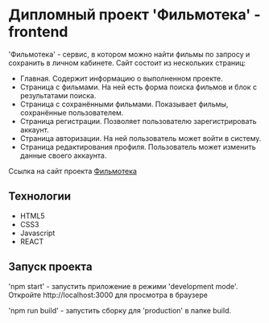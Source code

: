 # Дипломный проект 'Фильмотека' - frontend

'Фильмотека' - сервис, в котором можно найти фильмы по запросу и сохранить в личном кабинете.
Сайт состоит из нескольких страниц:
* Главная. Содержит информацию о выполненном проекте.
* Страница с фильмами. На ней есть форма поиска фильмов и блок с результатами поиска.
* Страница с сохранёнными фильмами. Показывает фильмы, сохранённые пользователем.
* Страница регистрации. Позволяет пользователю зарегистрировать аккаунт.
* Страница авторизации. На ней пользователь может войти в систему.
* Страница редактирования профиля. Пользователь может изменить данные своего аккаунта.

Ссылка на сайт проекта [Фильмотека](http://###.com)

## Технологии
* HTML5
* CSS3
* Javascript
* REACT

## Запуск проекта

'npm start' - запустить приложение в режими 'development mode'. Откройте http://localhost:3000 для просмотра в браузере 

'npm run build' - запустить сборку для 'production' в папке build.
